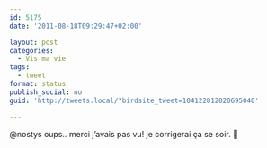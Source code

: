 ```yaml
---
id: 5175
date: '2011-08-18T09:29:47+02:00'

layout: post
categories:
  - Vis ma vie
tags:
  - tweet
format: status
publish_social: no
guid: 'http://tweets.local/?birdsite_tweet=104122812020695040'

---
```


@nostys oups.. merci j’avais pas vu! je corrigerai ça se soir. 🙂